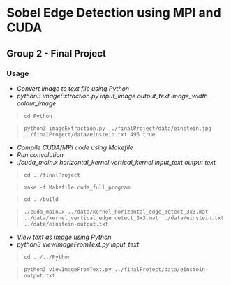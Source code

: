 # Sobel Edge Detection using MPI and CUDA
## Group 2 - Final Project

### Usage

+ *Convert image to text file using Python*
+ *python3*  *imageExtraction.py*  *input_image*  *output_text*  *image_width* *colour_image*

> `cd Python`

> `python3 imageExtraction.py ../finalProject/data/einstein.jpg ../finalProject/data/einstein.txt 496 true`

+ *Compile CUDA/MPI code using Makefile*
+ *Run convolution*
+ *./cuda_main.x*  *horizontal_kernel*  *vertical_kernel*  *input_text*  *output text*

> `cd ../finalProject`

> `make -f Makefile cuda_full_program`

> `cd ../build`

> `./cuda_main.x ../data/kernel_horizontal_edge_detect_3x3.mat ../data/kernel_vertical_edge_detect_3x3.mat ../data/einstein.txt ../data/einstein-output.txt`

+ *View text as image using Python*
+ *python3*  *viewImageFromText.py*  *input_text*

> `cd ../../Python`

> `python3 viewImageFromText.py ../finalProject/data/einstein-output.txt`
